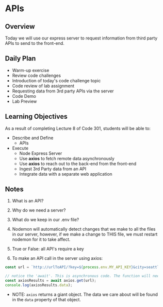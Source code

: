 # APIs

## Overview

Today we will use our express server to request information from third party APIs to send to the front-end.

## Daily Plan

- Warm-up exercise
- Review code challenges
- Introduction of today's code challenge topic
- Code review of lab assignment
- Requesting data from 3rd party APIs via the server
- Code Demo
- Lab Preview

## Learning Objectives

As a result of completing Lecture 8 of Code 301, students will be able to:

- Describe and Define
  - APIs
- Execute
  - Node Express Server
  - Use **axios** to fetch remote data asynchronously
  - Use **axios** to reach out to the back-end from the front-end
  - Ingest 3rd Party data from an API
  - Integrate data with a separate web application

## Notes

1. What is an API?

1. Why do we need a server?

1. What do we keep in our .env file?

1. Nodemon will automatically detect changes that we make to all the files in our server, however, if we make a change to THIS file, we must restart nodemon for it to take affect.

1. True or False: all API's require a key

1. To make an API call in the server using axios:

  ```javaScript
  const url = `http://urlToAPI/?key=${process.env.MY_API_KEY}&city=seattle`;

  // notice the 'await'. This is asynchronous code. The function will need to be 'async'
  const axiosResults = await axios.get(url);
  console.log(axiosResults.data);
  ```

- NOTE: `axios` returns a giant object. The data we care about will be found in the `data` property of that object.
